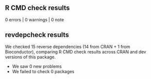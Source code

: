 ## R CMD check results

0 errors | 0 warnings | 0 note

## revdepcheck results

We checked 15 reverse dependencies (14 from CRAN + 1 from Bioconductor), comparing R CMD check results across CRAN and dev versions of this package.

 * We saw 0 new problems
 * We failed to check 0 packages
